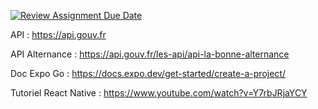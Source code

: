 [![Review Assignment Due Date](https://classroom.github.com/assets/deadline-readme-button-24ddc0f5d75046c5622901739e7c5dd533143b0c8e959d652212380cedb1ea36.svg)](https://classroom.github.com/a/QCl2HpkT)

API : https://api.gouv.fr

API Alternance : https://api.gouv.fr/les-api/api-la-bonne-alternance

Doc Expo Go : https://docs.expo.dev/get-started/create-a-project/

Tutoriel React Native : https://www.youtube.com/watch?v=Y7rbJRjaYCY

